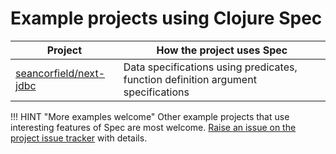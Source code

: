 # Example projects using Clojure Spec

| Project                                | How the project uses Spec                                                         |
|----------------------------------------|-----------------------------------------------------------------------------------|
| [seancorfield/next-jdbc](next-jdbc.md) | Data specifications using predicates, function definition argument specifications |


!!! HINT "More examples welcome"
    Other example projects that use interesting features of Spec are most welcome.  [Raise an issue on the project issue tracker](https://github.com/practicalli/clojure-practicalli-content/issues) with details.
